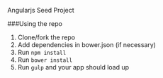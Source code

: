 Angularjs Seed Project

###Using the repo

 1. Clone/fork the repo
 2. Add dependencies in bower.json (if necessary)
 3. Run `npm install`
 4. Run `bower install`
 5. Run `gulp` and your app should load up

